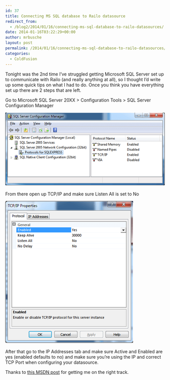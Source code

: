 ```yaml
---
id: 37
title: Connecting MS SQL database to Railo datasource
redirect_from:
  - /blog2/2014/01/16/connecting-ms-sql-database-to-railo-datasources/
date: 2014-01-16T03:22:29+00:00
author: mrbusche
layout: post
permalink: /2014/01/16/connecting-ms-sql-database-to-railo-datasources/
categories:
  - ColdFusion
---
```


Tonight was the 2nd time I&#8217;ve struggled getting Microsoft SQL Server set up to communicate with Railo (and really anything at all), so I thought I&#8217;d write up some quick tips on what I had to do. Once you think you have everything set up there are 2 steps that are left.

Go to Microsoft SQL Server 20XX > Configuration Tools > SQL Server Configuration Manager

 <img src="/images/2015/05/sqlconfig.png" alt="sqlconfig" />

From there open up TCP/IP and make sure Listen All is set to No

 <img src="/images/2015/05/tcpipproperties.png" alt="tcpipproperties" />

After that go to the IP Addresses tab and make sure Active and Enabled are yes (enabled defaults to no) and make sure you&#8217;re using the IP and correct TCP Port when configuring your datasource.

Thanks to [this MSDN post](http://blogs.msdn.com/b/sqlblog/archive/2009/07/17/how-to-configure-sql-server-to-listen-on-different-ports-on-different-ip-addresses.aspx) for getting me on the right track.
